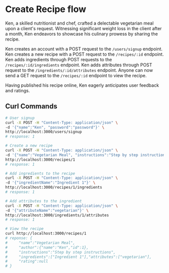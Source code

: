 # Create Recipe flow
Ken, a skilled nutritionist and chef, crafted a delectable vegetarian meal upon a client's request. Witnessing significant weight loss in the client after a month, Ken endeavors to showcase his culinary prowess by sharing the recipe.

Ken creates an account with a POST request to the `/users/signup` endpoint.
Ken creates a new recipe with a POST request to the `/recipes/:id` endpoint.
Ken adds ingredients through POST requests to the `/recipes/:id/ingredients` endpoint.
Ken adds attributes through POST request to the `/ingredients/:id/attributes` endpoint.
Anyone can now send a GET request to the `/recipes/:id` endpoint to view the recipe. 

Having published his recipe online, Ken eagerly anticipates user feedback and ratings.

## Curl Commands
```bash
# User signup
curl -X POST -H "Content-Type: application/json" \
-d '{"name":"Ken", "password":"password"}' \
http://localhost:3000/users/signup
# response: 1
```
```bash
# Create a new recipe
curl -X POST -H "Content-Type: application/json" \
-d '{"name":"Vegetarian Meal", "instructions":"Step by step instructions"}' \
http://localhost:3000/recipes/1
# response: 1
```
```bash
# Add ingredients to the recipe
curl -X POST -H "Content-Type: application/json" \
-d '{"ingredientName":"Ingredient 1"}' \
http://localhost:3000/recipes/1/ingredients
# response: 1
```
```bash
# Add attributes to the ingredient
curl -X POST -H "Content-Type: application/json" \
-d '{"attributeName":"vegetarian"}' \
http://localhost:3000/ingredients/1/attributes
# response: 1
```
```bash
# View the recipe
curl http://localhost:3000/recipes/1
# reponse: {
#     "name":"Vegetarian Meal",
#     "author":{"name":"Ken","id":1},
#     "instructions":"Step by step instructions",
#     "ingredients":["Ingredient 1"],"attributes":["vegetarian"],
#     "rating":null
# }
```
